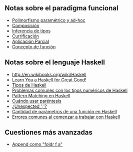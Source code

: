 Notas sobre el paradigma funcional
----------------------------------

-   [Polimorfismo paramétrico y ad-hoc](polimorfismo-parametrico-y-ad-hoc.html)
-   [Composición](composicion.html)
-   [Inferencia de tipos](inferencia-de-tipos.html)
-   [Currificación](currificacion.html)
-   [Aplicación Parcial](aplicacion-parcial.html)
-   [Concepto de función](concepto-de-funcion.html)

Notas sobre el lenguaje Haskell
-------------------------------

-   <http://en.wikibooks.org/wiki/Haskell>
-   [Learn You a Haskell for Great Good!](http://learnyouahaskell.com/)
-   [Tipos de Haskell](tipos-de-haskell.html)
-   [Problemas comunes con los tipos numéricos de Haskell](problemas-comunes-con-los-tipos-numericos-de-haskell.html)
-   [Pattern Matching en Haskell](pattern-matching-en-haskell.html)
-   [Cuándo usar paréntesis](cuando-usar-parentesis.html)
-   [¿Unexpected ';'?](-unexpected-----.html)
-   [Cantidad de parámetros de una función en Haskell](cantidad-de-parametros-de-una-funcion-en-haskell.html)
-   [Errores comunes al comenzar a trabajar con Haskell](errores-comunes-al-comenzar-a-trabajar-con-haskell.html)

Cuestiones más avanzadas
------------------------

-   [Append como "foldr f a"](Append_como_"foldr_f_a" "wikilink")

